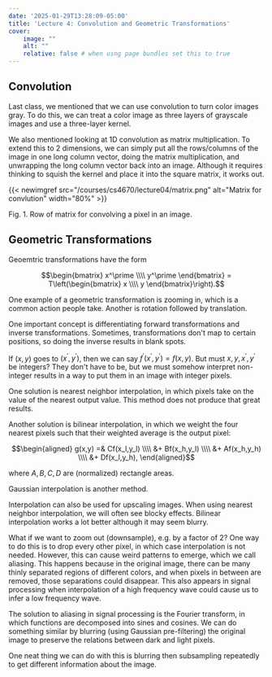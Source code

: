 ```yaml
---
date: '2025-01-29T13:28:09-05:00'
title: 'Lecture 4: Convolution and Geometric Transformations'
cover:
    image: ""
    alt: ""
    relative: false # when usng page bundles set this to true
---
```


## Convolution

Last class, we mentioned that we can use convolution to turn color images gray. To do this, we can treat a color image as three layers of grayscale images and use a three-layer kernel.

We also mentioned looking at 1D convolution as matrix multiplication. To extend this to 2 dimensions, we can simply put all the rows/columns of the image in one long column vector, doing the matrix multiplication, and unwrapping the long column vector back into an image. Although it requires thinking to squish the kernel and place it into the square matrix, it works out.

{{< newimgref src="/courses/cs4670/lecture04/matrix.png" alt="Matrix for convlution" width="80%" >}}
<figcaption>Fig. 1. Row of matrix for convolving a pixel in an image.</figcaption>

## Geometric Transformations

Geoemtric transformations have the form

$$\begin{bmatrix}
    x^\prime \\\\ y^\prime
\end{bmatrix} = T\left(\begin{bmatrix}
    x \\\\ y
\end{bmatrix}\right).$$

One example of a geometric transformation is zooming in, which is a common action people take. Another is rotation followed by translation.

One important concept is differentiating forward transformations and inverse transformations. Sometimes, transformations don't map to certain positions, so doing the inverse results in blank spots.

If $(x,y)$ goes to $(x^\prime, y^\prime)$, then we can say $f^\prime(x^\prime, y^\prime) = f(x,y)$. But must $x,y,x^\prime,y^\prime$ be integers? They don't have to be, but we must somehow interpret non-integer results in a way to put them in an image with integer pixels.

One solution is nearest neighbor interpolation, in which pixels take on the value of the nearest output value. This method does not produce that great results.

Another solution is bilinear interpolation, in which we weight the four nearest pixels such that their weighted average is the output pixel:

$$\begin{aligned}
    g(x,y) =& Cf(x_l,y_l) \\\\
    &+ Bf(x_h,y_l) \\\\
    &+ Af(x_h,y_h) \\\\
    &+ Df(x_l,y_h),
\end{aligned}$$

where $A,B,C,D$ are (normalized) rectangle areas.

Gaussian interpolation is another method.

Interpolation can also be used for upscaling images. When using nearest neighbor interpolation, we will often see blocky effects. Bilinear interpolation works a lot better although it may seem blurry.

What if we want to zoom out (downsample), e.g. by a factor of 2? One way to do this is to drop every other pixel, in which case interpolation is not needed. However, this can cause weird patterns to emerge, which we call aliasing. This happens because in the original image, there can be many thinly separated regions of different colors, and when pixels in between are removed, those separations could disappear. This also appears in signal processing when interpolation of a high frequency wave could cause us to infer a low frequency wave.

The solution to aliasing in signal processing is the Fourier transform, in which functions are decomposed into sines and cosines. We can do something similar by blurring (using Gaussian pre-filtering) the original image to preserve the relations between dark and light pixels.

One neat thing we can do with this is blurring then subsampling repeatedly to get different information about the image.